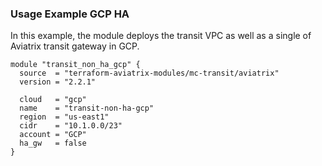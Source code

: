 ### Usage Example GCP HA

In this example, the module deploys the transit VPC as well as a single of Aviatrix transit gateway in GCP.

```hcl
module "transit_non_ha_gcp" {
  source  = "terraform-aviatrix-modules/mc-transit/aviatrix"
  version = "2.2.1"

  cloud   = "gcp"
  name    = "transit-non-ha-gcp"
  region  = "us-east1"
  cidr    = "10.1.0.0/23"
  account = "GCP"
  ha_gw   = false
}
```